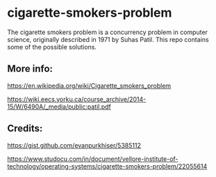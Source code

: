 # cigarette-smokers-problem
The cigarette smokers problem is a concurrency problem in computer science, originally described in 1971 by Suhas Patil. This repo contains some of the possible solutions.


## More info:
https://en.wikipedia.org/wiki/Cigarette_smokers_problem

https://wiki.eecs.yorku.ca/course_archive/2014-15/W/6490A/_media/public:patil.pdf

## Credits:
https://gist.github.com/evanpurkhiser/5385112

https://www.studocu.com/in/document/vellore-institute-of-technology/operating-systems/cigarette-smokers-problem/22055614
